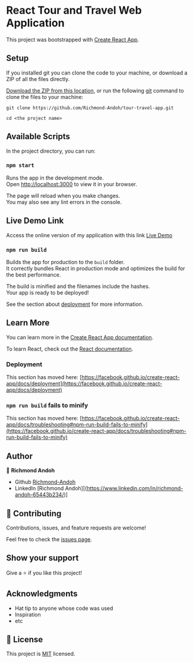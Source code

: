 # React Tour and Travel Web Application

This project was bootstrapped with [Create React App](https://github.com/facebook/create-react-app).

## Setup

If you installed git you can clone the code to your machine, or download a ZIP of all the files directly.

[Download the ZIP from this location](https://github.com/Richmond-Andoh/tour-travel-app/archive/refs/heads/main.zip), or run the following [git](https://git-scm.com/downloads) command to clone the files to your machine:

```
git clone https://github.com/Richmond-Andoh/tour-travel-app.git

cd <the project name>
```

## Available Scripts

In the project directory, you can run:

### `npm start`

Runs the app in the development mode.\
Open [http://localhost:3000](http://localhost:3000) to view it in your browser.

The page will reload when you make changes.\
You may also see any lint errors in the console.

## Live Demo Link

Access the online version of my application with this link
[Live Demo](https://umsqj0-3000.preview.csb.app/)

### `npm run build`

Builds the app for production to the `build` folder.\
It correctly bundles React in production mode and optimizes the build for the best performance.

The build is minified and the filenames include the hashes.\
Your app is ready to be deployed!

See the section about [deployment](https://facebook.github.io/create-react-app/docs/deployment) for more information.


## Learn More

You can learn more in the [Create React App documentation](https://facebook.github.io/create-react-app/docs/getting-started).

To learn React, check out the [React documentation](https://reactjs.org/).



### Deployment

This section has moved here: [https://facebook.github.io/create-react-app/docs/deployment](https://facebook.github.io/create-react-app/docs/deployment)

### `npm run build` fails to minify

This section has moved here: [https://facebook.github.io/create-react-app/docs/troubleshooting#npm-run-build-fails-to-minify](https://facebook.github.io/create-react-app/docs/troubleshooting#npm-run-build-fails-to-minify)


## Author

👤 **Richmond Andoh**

- Github [Richmond-Andoh](https://github.com/Richmond-Andoh/tour-travel-app)
- LinkedIn [Richmond Andoh][(https://www.linkedin.com/in/richmond-andoh-65443b234/)]

## 🤝 Contributing

Contributions, issues, and feature requests are welcome!

Feel free to check the [issues page](https://github.com/Richmond-Andoh/tour-travel-app/issues).

## Show your support

Give a ⭐️ if you like this project!

## Acknowledgments

- Hat tip to anyone whose code was used
- Inspiration
- etc

## 📝 License

This project is [MIT](./LICENSE) licensed.

